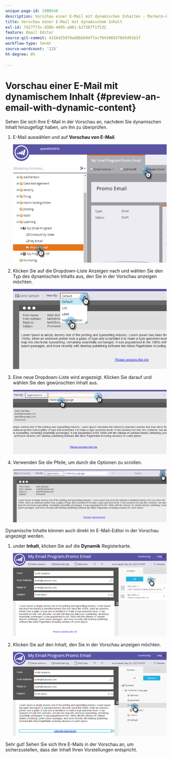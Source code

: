 ```yaml
---
unique-page-id: 1900548
description: Vorschau einer E-Mail mit dynamischen Inhalten - Marketo-Dokumente - Produktdokumentation
title: Vorschau einer E-Mail mit dynamischem Inhalt
exl-id: 7d27f73c-d38b-4d95-a861-b27367f1f532
feature: Email Editor
source-git-commit: 431bd258f9a68bbb9df7acf043085578d3d91b1f
workflow-type: tm+mt
source-wordcount: '115'
ht-degree: 0%

---
```


# Vorschau einer E-Mail mit dynamischem Inhalt {#preview-an-email-with-dynamic-content}

Sehen Sie sich Ihre E-Mail in der Vorschau an, nachdem Sie dynamischen Inhalt hinzugefügt haben, um ihn zu überprüfen.

1. E-Mail auswählen und auf **Vorschau von E-Mail**.

   ![](assets/one-3.png)

1. Klicken Sie auf die Dropdown-Liste Anzeigen nach und wählen Sie den Typ des dynamischen Inhalts aus, den Sie in der Vorschau anzeigen möchten.

   ![](assets/two-3.png)

1. Eine neue Dropdown-Liste wird angezeigt. Klicken Sie darauf und wählen Sie den gewünschten Inhalt aus.

   ![](assets/three-2.png)

1. Verwenden Sie die Pfeile, um durch die Optionen zu scrollen.

   ![](assets/four-1.png)

Dynamische Inhalte können auch direkt im E-Mail-Editor in der Vorschau angezeigt werden.

1. under **Inhalt**, klicken Sie auf die **Dynamik** Registerkarte.

   ![](assets/five-1.png)

1. Klicken Sie auf den Inhalt, den Sie in der Vorschau anzeigen möchten.

   ![](assets/six.png)

Sehr gut! Sehen Sie sich Ihre E-Mails in der Vorschau an, um sicherzustellen, dass der Inhalt Ihren Vorstellungen entspricht.
